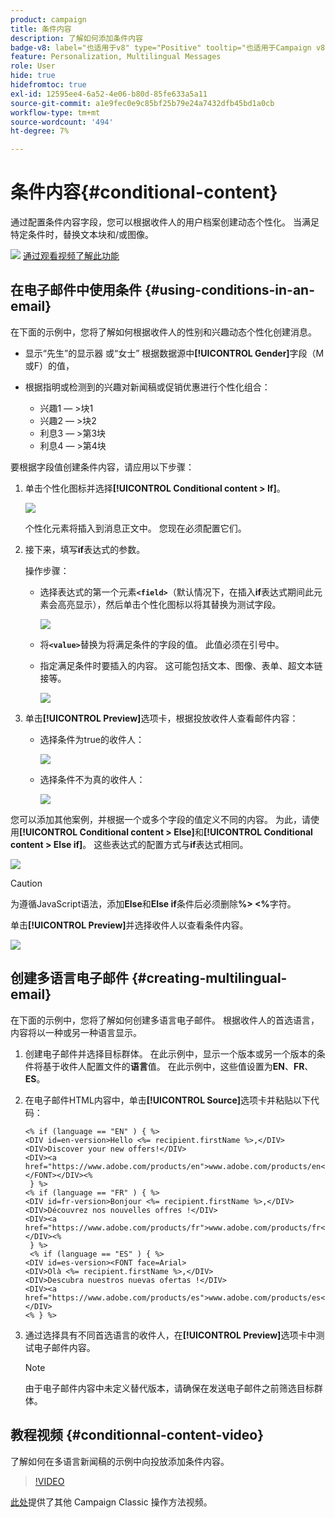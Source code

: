 ```yaml
---
product: campaign
title: 条件内容
description: 了解如何添加条件内容
badge-v8: label="也适用于v8" type="Positive" tooltip="也适用于Campaign v8"
feature: Personalization, Multilingual Messages
role: User
hide: true
hidefromtoc: true
exl-id: 12595ee4-6a52-4e06-b80d-85fe633a5a11
source-git-commit: a1e9fec0e9c85bf25b79e24a7432dfb45bd1a0cb
workflow-type: tm+mt
source-wordcount: '494'
ht-degree: 7%

---
```


# 条件内容{#conditional-content}

通过配置条件内容字段，您可以根据收件人的用户档案创建动态个性化。 当满足特定条件时，替换文本块和/或图像。

![](assets/do-not-localize/how-to-video.png) [通过观看视频了解此功能](#conditionnal-content-video)


## 在电子邮件中使用条件 {#using-conditions-in-an-email}

在下面的示例中，您将了解如何根据收件人的性别和兴趣动态个性化创建消息。

* 显示“先生”的显示器 或“女士” 根据数据源中&#x200B;**[!UICONTROL Gender]**&#x200B;字段（M或F）的值，
* 根据指明或检测到的兴趣对新闻稿或促销优惠进行个性化组合：

   * 兴趣1 — >块1
   * 兴趣2 — >块2
   * 利息3 — >第3块
   * 利息4 — >第4块

要根据字段值创建条件内容，请应用以下步骤：

1. 单击个性化图标并选择&#x200B;**[!UICONTROL Conditional content > If]**。

   ![](assets/s_ncs_user_conditional_content02.png)

   个性化元素将插入到消息正文中。 您现在必须配置它们。

1. 接下来，填写&#x200B;**if**&#x200B;表达式的参数。

   操作步骤：

   * 选择表达式的第一个元素&#x200B;**`<field>`**（默认情况下，在插入&#x200B;**if**&#x200B;表达式期间此元素会高亮显示），然后单击个性化图标以将其替换为测试字段。

     ![](assets/s_ncs_user_conditional_content03.png)

   * 将&#x200B;**`<value>`**&#x200B;替换为将满足条件的字段的值。 此值必须在引号中。
   * 指定满足条件时要插入的内容。 这可能包括文本、图像、表单、超文本链接等。

     ![](assets/s_ncs_user_conditional_content04.png)

1. 单击&#x200B;**[!UICONTROL Preview]**&#x200B;选项卡，根据投放收件人查看邮件内容：

   * 选择条件为true的收件人：

     ![](assets/s_ncs_user_conditional_content05.png)

   * 选择条件不为真的收件人：

     ![](assets/s_ncs_user_conditional_content06.png)

您可以添加其他案例，并根据一个或多个字段的值定义不同的内容。 为此，请使用&#x200B;**[!UICONTROL Conditional content > Else]**&#x200B;和&#x200B;**[!UICONTROL Conditional content > Else if]**。 这些表达式的配置方式与&#x200B;**if**&#x200B;表达式相同。

![](assets/s_ncs_user_conditional_content07.png)

>[!CAUTION]
>
>为遵循JavaScript语法，添加&#x200B;**Else**&#x200B;和&#x200B;**Else if**&#x200B;条件后必须删除&#x200B;**%> &lt;%**&#x200B;字符。

单击&#x200B;**[!UICONTROL Preview]**&#x200B;并选择收件人以查看条件内容。

![](assets/s_ncs_user_conditional_content08.png)

## 创建多语言电子邮件 {#creating-multilingual-email}

在下面的示例中，您将了解如何创建多语言电子邮件。 根据收件人的首选语言，内容将以一种或另一种语言显示。

1. 创建电子邮件并选择目标群体。 在此示例中，显示一个版本或另一个版本的条件将基于收件人配置文件的&#x200B;**语言**&#x200B;值。 在此示例中，这些值设置为&#x200B;**EN**、**FR**、**ES**。
1. 在电子邮件HTML内容中，单击&#x200B;**[!UICONTROL Source]**&#x200B;选项卡并粘贴以下代码：

   ```
   <% if (language == "EN" ) { %>
   <DIV id=en-version>Hello <%= recipient.firstName %>,</DIV>
   <DIV>Discover your new offers!</DIV>
   <DIV><a href="https://www.adobe.com/products/en">www.adobe.com/products/en</A></FONT></DIV><%
    } %>
   <% if (language == "FR" ) { %>
   <DIV id=fr-version>Bonjour <%= recipient.firstName %>,</DIV>
   <DIV>Découvrez nos nouvelles offres !</DIV>
   <DIV><a href="https://www.adobe.com/products/fr">www.adobe.com/products/fr</A></DIV><%
    } %>
    <% if (language == "ES" ) { %>
   <DIV id=es-version><FONT face=Arial>
   <DIV>Olà <%= recipient.firstName %>,</DIV>
   <DIV>Descubra nuestros nuevas ofertas !</DIV>
   <DIV><a href="https://www.adobe.com/products/es">www.adobe.com/products/es</A></DIV>
   <% } %>
   ```

1. 通过选择具有不同首选语言的收件人，在&#x200B;**[!UICONTROL Preview]**&#x200B;选项卡中测试电子邮件内容。

   >[!NOTE]
   >
   >由于电子邮件内容中未定义替代版本，请确保在发送电子邮件之前筛选目标群体。

## 教程视频 {#conditionnal-content-video}

了解如何在多语言新闻稿的示例中向投放添加条件内容。

>[!VIDEO](https://video.tv.adobe.com/v/24926?quality=12)

[此处](https://experienceleague.adobe.com/docs/campaign-classic-learn/tutorials/overview.html?lang=zh-Hans)提供了其他 Campaign Classic 操作方法视频。
